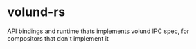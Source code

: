 # volund-rs
API bindings and runtime thats implements volund IPC spec, for compositors that don't implement it
